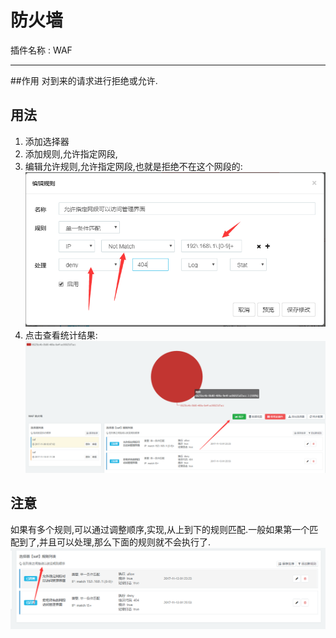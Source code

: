 防火墙
===
插件名称 : WAF

---
##作用
对到来的请求进行拒绝或允许.
## 用法
1. 添加选择器
2. 添加规则,允许指定网段,
3. 编辑允许规则,允许指定网段,也就是拒绝不在这个网段的:
![允许规则](img/waf/允许访问.png)
6. 点击查看统计结果:
![统计结果](img/waf/统计.png)

## 注意
如果有多个规则,可以通过调整顺序,实现,从上到下的规则匹配.一般如果第一个匹配到了,并且可以处理,那么下面的规则就不会执行了.
![排序](img/waf/排序.png)

